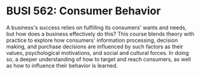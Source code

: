 # BUSI 562: Consumer Behavior

A business's success relies on fulfilling its consumers' wants and needs, but how does a business effectively do this? This course blends theory with practice to explore how consumers' information processing, decision making, and purchase decisions are influenced by such factors as their values, psychological motivations, and social and cultural forces. In doing so, a deeper understanding of how to target and reach consumers, as well as how to influence their behavior is learned.